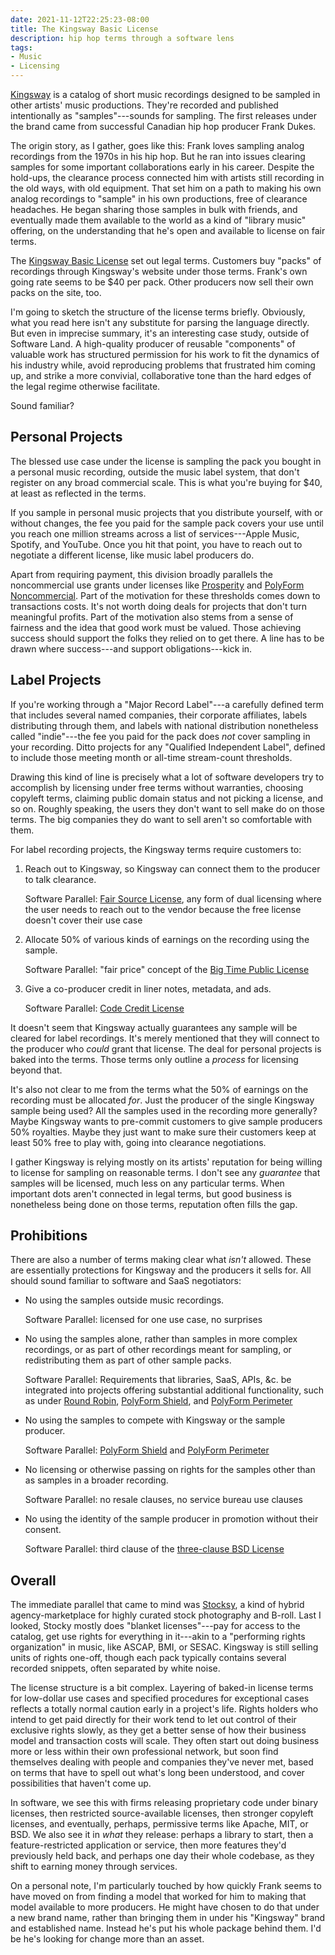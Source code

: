 ```yaml
---
date: 2021-11-12T22:25:23-08:00
title: The Kingsway Basic License
description: hip hop terms through a software lens
tags:
- Music
- Licensing
---
```


[Kingsway](https://kingswaymusiclibrary.com) is a catalog of short music recordings designed to be sampled in other artists' music productions.  They're recorded and published intentionally as "samples"---sounds for sampling.  The first releases under the brand came from successful Canadian hip hop producer Frank Dukes.

The origin story, as I gather, goes like this:  Frank loves sampling analog recordings from the 1970s in his hip hop.  But he ran into issues clearing samples for some important collaborations early in his career.  Despite the hold-ups, the clearance process connected him with artists still recording in the old ways, with old equipment.  That set him on a path to making his own analog recordings to "sample" in his own productions, free of clearance headaches.  He began sharing those samples in bulk with friends, and eventually made them available to the world as a kind of "library music" offering, on the understanding that he's open and available to license on fair terms.

The [Kingsway Basic License](https://kingswaymusiclibrary.com/pages/kingsway-basic-license) set out legal terms.  Customers buy "packs" of recordings through Kingsway's website under those terms.  Frank's own going rate seems to be $40 per pack.  Other producers now sell their own packs on the site, too.

I'm going to sketch the structure of the license terms briefly.  Obviously, what you read here isn't any substitute for parsing the language directly.  But even in imprecise summary, it's an interesting case study, outside of Software Land.  A high-quality producer of reusable "components" of valuable work has structured permission for his work to fit the dynamics of his industry while, avoid reproducing problems that frustrated him coming up, and strike a more convivial, collaborative tone than the hard edges of the legal regime otherwise facilitate.

Sound familiar?

## Personal Projects

The blessed use case under the license is sampling the pack you bought in a personal music recording, outside the music label system, that don't register on any broad commercial scale.  This is what you're buying for $40, at least as reflected in the terms.

If you sample in personal music projects that you distribute yourself, with or without changes, the fee you paid for the sample pack covers your use until you reach one million streams across a list of services---Apple Music, Spotify, and YouTube.  Once you hit that point, you have to reach out to negotiate a different license, like music label producers do.

Apart from requiring payment, this division broadly parallels the noncommercial use grants under licenses like [Prosperity](https://prosperitylicense.com) and [PolyForm Noncommercial](https://polyformproject.org/licenses/noncommercial/1.0.0/).  Part of the motivation for these thresholds comes down to transactions costs.  It's not worth doing deals for projects that don't turn meaningful profits.  Part of the motivation also stems from a sense of fairness and the idea that good work must be valued.  Those achieving success should support the folks they relied on to get there.  A line has to be drawn where success---and support obligations---kick in.

## Label Projects

If you're working through a "Major Record Label"---a carefully defined term that includes several named companies, their corporate affiliates, labels distributing through them, and labels with national distribution nonetheless called "indie"---the fee you paid for the pack does _not_ cover sampling in your recording.  Ditto projects for any "Qualified Independent Label", defined to include those meeting month or all-time stream-count thresholds.

Drawing this kind of line is precisely what a lot of software developers try to accomplish by licensing under free terms without warranties, choosing copyleft terms, claiming public domain status and not picking a license, and so on.  Roughly speaking, the users they don't want to sell make do on those terms.  The big companies they do want to sell aren't so comfortable with them.

For label recording projects, the Kingsway terms require customers to:

1.  Reach out to Kingsway, so Kingsway can connect them to the producer to talk clearance.

    Software Parallel: [Fair Source License](https://fair.io/), any form of dual licensing where the user needs to reach out to the vendor because the free license doesn't cover their use case

2.  Allocate 50% of various kinds of earnings on the recording using the sample.

    Software Parallel: "fair price" concept of the [Big Time Public License](https://bigtimelicense.com/versions/1.0.0)

3.  Give a co-producer credit in liner notes, metadata, and ads.

    Software Parallel: [Code Credit License](https://codecreditlicense.com/)

It doesn't seem that Kingsway actually guarantees any sample will be cleared for label recordings.  It's merely mentioned that they will connect to the producer who _could_ grant that license.  The deal for personal projects is baked into the terms.  Those terms only outline a _process_ for licensing beyond that.

It's also not clear to me from the terms what the 50% of earnings on the recording must be allocated _for_.  Just the producer of the single Kingsway sample being used?  All the samples used in the recording more generally?  Maybe Kingsway wants to pre-commit customers to give sample producers 50% royalties.  Maybe they just want to make sure their customers keep at least 50% free to play with, going into clearance negotiations.

I gather Kingsway is relying mostly on its artists' reputation for being willing to license for sampling on reasonable terms.  I don't see any _guarantee_ that samples will be licensed, much less on any particular terms.  When important dots aren't connected in legal terms, but good business is nonetheless being done on those terms, reputation often fills the gap.

## Prohibitions

There are also a number of terms making clear what _isn't_ allowed.  These are essentially protections for Kingsway and the producers it sells for.  All should sound familiar to software and SaaS negotiators:

- No using the samples outside music recordings.

  Software Parallel: licensed for one use case, no surprises

- No using the samples alone, rather than samples in more complex recordings, or as part of other recordings meant for sampling, or redistributing them as part of other sample packs.

  Software Parallel: Requirements that libraries, SaaS, APIs, &c. be integrated into projects offering substantial additional functionality, such as under [Round Robin](https://roundrobinlicense.com/2.0.0), [PolyForm Shield](https://polyformproject.org/licenses/shield/1.0.0/), and [PolyForm Perimeter](https://polyformproject.org/licenses/perimeter/1.0.0/)

- No using the samples to compete with Kingsway or the sample producer.

  Software Parallel: [PolyForm Shield](https://polyformproject.org/licenses/shield/1.0.0/) and [PolyForm Perimeter](https://polyformproject.org/licenses/perimeter/1.0.0/)

- No licensing or otherwise passing on rights for the samples other than as samples in a broader recording.

  Software Parallel: no resale clauses, no service bureau use clauses

- No using the identity of the sample producer in promotion without their consent.

  Software Parallel: third clause of the [three-clause BSD License](https://spdx.org/licenses/BSD-3-Clause)

## Overall

The immediate parallel that came to mind was [Stocksy](https://www.stocksy.com/), a kind of hybrid agency-marketplace for highly curated stock photography and B-roll.  Last I looked, Stocky mostly does "blanket licenses"---pay for access to the catalog, get use rights for everything in it---akin to a "performing rights organization" in music, like ASCAP, BMI, or SESAC.  Kingsway is still selling units of rights one-off, though each pack typically contains several recorded snippets, often separated by white noise.

The license structure is a bit complex.  Layering of baked-in license terms for low-dollar use cases and specified procedures for exceptional cases reflects a totally normal caution early in a project's life.  Rights holders who intend to get paid directly for their work tend to let out control of their exclusive rights slowly, as they get a better sense of how their business model and transaction costs will scale.  They often start out doing business more or less within their own professional network, but soon find themselves dealing with people and companies they've never met, based on terms that have to spell out what's long been understood, and cover possibilities that haven't come up.

In software, we see this with firms releasing proprietary code under binary licenses, then restricted source-available licenses, then stronger copyleft licenses, and eventually, perhaps, permissive terms like Apache, MIT, or BSD.  We also see it in _what_ they release: perhaps a library to start, then a feature-restricted application or service, then more features they'd previously held back, and perhaps one day their whole codebase, as they shift to earning money through services.

On a personal note, I'm particularly touched by how quickly Frank seems to have moved on from finding a model that worked for him to making that model available to more producers.  He might have chosen to do that under a new brand name, rather than bringing them in under his "Kingsway" brand and established name.  Instead he's put his whole package behind them.  I'd be he's looking for change more than an asset.
